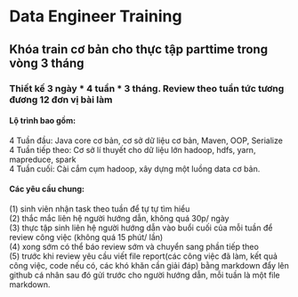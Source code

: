 # Data Engineer Training
## Khóa train cơ bản cho thực tập parttime trong vòng 3 tháng
### Thiết kế 3 ngày * 4 tuần * 3 tháng. Review theo tuần tức tương đương 12 đơn vị bài làm
#### Lộ trình bao gồm:
4 Tuần đầu: Java core cơ bản, cơ sở dữ liệu cơ bản, Maven, OOP, Serialize  
4 Tuần tiếp theo: Cơ sở lí thuyết cho dữ liệu lớn hadoop, hdfs, yarn, mapreduce, spark  
4 Tuần cuối: Cài cắm cụm hadoop, xây dựng một luồng data cơ bản.
#### Các yêu cầu chung:
(1) sinh viên nhận task theo tuần để tự tự tìm hiểu  
(2) thắc mắc liên hệ người hướng dẫn, không quá 30p/ ngày  
(3) thực tập sinh liên hệ người hướng dẫn vào buổi cuối của mỗi tuần để review công việc
(không quá 15 phút/ lần)  
(4) xong sớm có thể báo review sớm và chuyển sang phần tiếp theo  
(5) trước khi review yêu cầu viết file report(các công việc đã làm, kết quả công việc,
code nếu có, các khó khăn cần giải đáp) bằng markdown đẩy lên github cá nhân sau đó gửi
trước cho người hướng dẫn, mỗi tuần là một file markdown.
